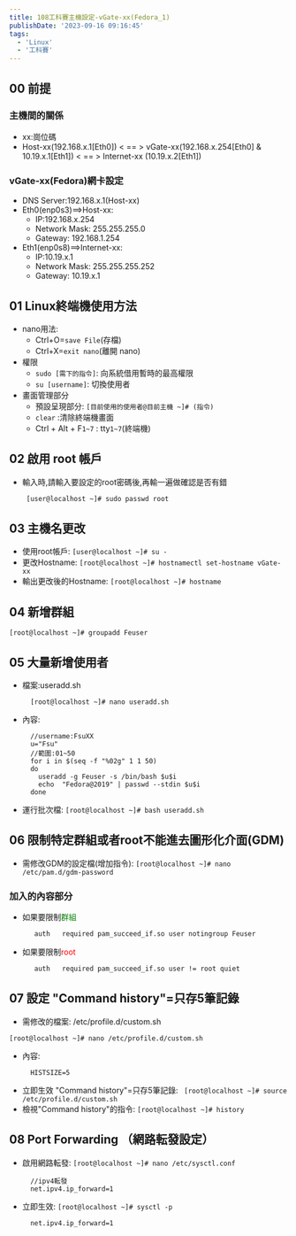 ```yaml
---
title: 108工科賽主機設定-vGate-xx(Fedora_1)
publishDate: '2023-09-16 09:16:45'
tags: 
  - 'Linux'
  - '工科賽'
---
```


## 00 前提
### 主機間的關係
* xx:崗位碼
* Host-xx(192.168.x.1[Eth0]) < == > vGate-xx(192.168.x.254[Eth0] & 10.19.x.1[Eth1]) < == > Internet-xx (10.19.x.2[Eth1])

### vGate-xx(Fedora)網卡設定
* DNS Server:192.168.x.1(Host-xx)
* Eth0(enp0s3)==>Host-xx:
  * IP:192.168.x.254
  * Network Mask: 255.255.255.0
  * Gateway: 192.168.1.254
* Eth1(enp0s8)==>Internet-xx:
  * IP:10.19.x.1
  * Network Mask: 255.255.255.252
  * Gateway: 10.19.x.1

<!--more-->

## 01 Linux終端機使用方法
- nano用法: 
   * Ctrl+O=`save File`(存檔)
   * Ctrl+X=`exit nano`(離開 nano)
- 權限
  * `sudo [需下的指令]`: 向系統借用暫時的最高權限
  * `su [username]`: 切換使用者 
- 畫面管理部分  
  * 預設呈現部分: `[目前使用的使用者@目前主機 ~]# (指令)`
  * `clear` :清除終端機畫面
  * Ctrl + Alt + F`1~7` : tty`1~7`(終端機)

## 02 啟用 root 帳戶
- 輸入時,請輸入要設定的root密碼後,再輸一遍做確認是否有錯
  ```bash
   [user@localhost ~]# sudo passwd root
  ```

## 03 主機名更改
- 使用root帳戶: `[user@localhost ~]# su -`
- 更改Hostname: `[root@localhost ~]# hostnamectl set-hostname vGate-xx`
- 輸出更改後的Hostname: `[root@localhost ~]# hostname`

## 04 新增群組
```
[root@localhost ~]# groupadd Feuser
```

## 05 大量新增使用者
* 檔案:useradd.sh
  ```
    [root@localhost ~]# nano useradd.sh
  ```
* 內容:
  ```bash=
    //username:FsuXX
    u="Fsu" 
    //範圍:01~50
    for i in $(seq -f "%02g" 1 1 50)
    do
      useradd -g Feuser -s /bin/bash $u$i
      echo  "Fedora@2019" | passwd --stdin $u$i
    done
  ```
* 運行批次檔: `[root@localhost ~]# bash useradd.sh`

## 06 限制特定群組或者root不能進去圖形化介面(GDM)
- 需修改GDM的設定檔(增加指令): `[root@localhost ~]# nano /etc/pam.d/gdm-password`

### 加入的內容部分
- 如果要限制<font color=green>群組</font>
  ```bash
     auth   required pam_succeed_if.so user notingroup Feuser
  ```
- 如果要限制<font color=red>root</font>
  ```bash
     auth   required pam_succeed_if.so user != root quiet
  ```

## 07 設定 "Command history"=只存5筆記錄
* 需修改的檔案: /etc/profile.d/custom.sh
```
[root@localhost ~]# nano /etc/profile.d/custom.sh
```
* 內容:
  ```bash=
    HISTSIZE=5
  ```
* 立即生效 "Command history"=只存5筆記錄: `
[root@localhost ~]# source /etc/profile.d/custom.sh`
* 檢視"Command history"的指令: `[root@localhost ~]# history`

## 08 Port Forwarding （網路転發設定）
* 啟用網路転發: `[root@localhost ~]# nano /etc/sysctl.conf`
  ```shell=
    //ipv4転發
    net.ipv4.ip_forward=1
  ```
* 立即生效: `[root@localhost ~]# sysctl -p`
  ```shell=
    net.ipv4.ip_forward=1
  ```